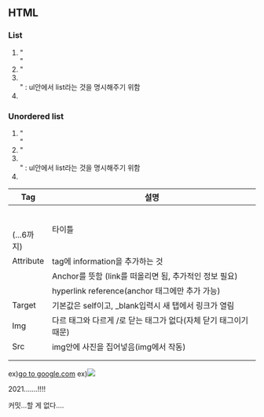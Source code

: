 ##

## HTML

### List

1. "<ol></ol>"
2. "<li></li>" : ul안에서 list라는 것을 명시해주기 위함
3.

### Unordered list

1. "<ul></ul>"
2. "<li></li>" : ul안에서 list라는 것을 명시해주기 위함
3.

| Tag                  | 설명                                                                     |
| -------------------- | ------------------------------------------------------------------------ |
| <h1></h1> (...6까지) | 타이틀                                                                   |
| Attribute            | tag에 information을 추가하는 것                                          |
| <a></a>              | Anchor를 뜻함 (link를 떠올리면 됨, 추가적인 정보 필요)                   |
| <a hreg>             | hyperlink reference(anchor 태그에만 추가 가능)                           |
| Target               | 기본값은 self이고, \_blank입력시 새 탭에서 링크가 열림                   |
| Img                  | 다르 태그와 다르게 /로 닫는 태그가 없다(자체 닫기 태그이기 때문) <img /> |
| Src                  | img안에 사진을 집어넣음(img에서 작동)                                    |
|                      |                                                                          |
|                      |                                                                          |

ex)<a href="http://google.com" target="blank">go to google.com</a>
ex)<img
  src="https://upload.wikimedia.org/wikipedia/commons/9/97/The_Earth_seen_from_Apollo_17.jpg"
/>

2021.......!!!!

커밋...할 게 없다....
